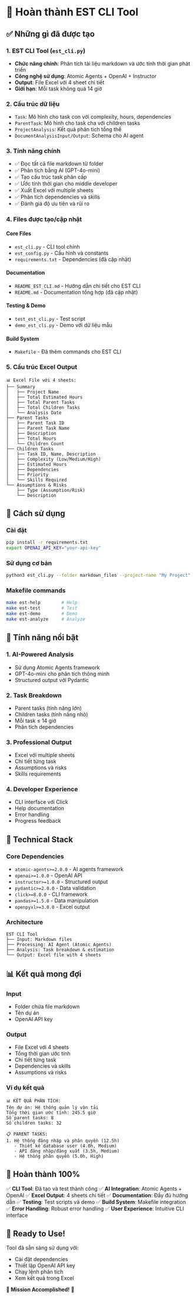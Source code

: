 # 🎉 Hoàn thành EST CLI Tool

## ✅ Những gì đã được tạo

### 1. EST CLI Tool (`est_cli.py`)
- **Chức năng chính**: Phân tích tài liệu markdown và ước tính thời gian phát triển
- **Công nghệ sử dụng**: Atomic Agents + OpenAI + Instructor
- **Output**: File Excel với 4 sheet chi tiết
- **Giới hạn**: Mỗi task không quá 14 giờ

### 2. Cấu trúc dữ liệu
- `Task`: Mô hình cho task con với complexity, hours, dependencies
- `ParentTask`: Mô hình cho task cha với children tasks
- `ProjectAnalysis`: Kết quả phân tích tổng thể
- `DocumentAnalysisInput/Output`: Schema cho AI agent

### 3. Tính năng chính
- ✅ Đọc tất cả file markdown từ folder
- ✅ Phân tích bằng AI (GPT-4o-mini)
- ✅ Tạo cấu trúc task phân cấp
- ✅ Ước tính thời gian cho middle developer
- ✅ Xuất Excel với multiple sheets
- ✅ Phân tích dependencies và skills
- ✅ Đánh giá độ ưu tiên và rủi ro

### 4. Files được tạo/cập nhật

#### Core Files
- `est_cli.py` - CLI tool chính
- `est_config.py` - Cấu hình và constants
- `requirements.txt` - Dependencies (đã cập nhật)

#### Documentation
- `README_EST_CLI.md` - Hướng dẫn chi tiết cho EST CLI
- `README.md` - Documentation tổng hợp (đã cập nhật)

#### Testing & Demo
- `test_est_cli.py` - Test script
- `demo_est_cli.py` - Demo với dữ liệu mẫu

#### Build System
- `Makefile` - Đã thêm commands cho EST CLI

### 5. Cấu trúc Excel Output
```
📊 Excel File với 4 sheets:
├── Summary
│   ├── Project Name
│   ├── Total Estimated Hours
│   ├── Total Parent Tasks
│   ├── Total Children Tasks
│   └── Analysis Date
├── Parent Tasks
│   ├── Parent Task ID
│   ├── Parent Task Name
│   ├── Description
│   ├── Total Hours
│   └── Children Count
├── Children Tasks
│   ├── Task ID, Name, Description
│   ├── Complexity (Low/Medium/High)
│   ├── Estimated Hours
│   ├── Dependencies
│   ├── Priority
│   └── Skills Required
└── Assumptions & Risks
    ├── Type (Assumption/Risk)
    └── Description
```

## 🚀 Cách sử dụng

### Cài đặt
```bash
pip install -r requirements.txt
export OPENAI_API_KEY="your-api-key"
```

### Sử dụng cơ bản
```bash
python3 est_cli.py --folder markdown_files --project-name "My Project"
```

### Makefile commands
```bash
make est-help        # Help
make est-test        # Test
make est-demo        # Demo
make est-analyze     # Analyze
```

## 🎯 Tính năng nổi bật

### 1. AI-Powered Analysis
- Sử dụng Atomic Agents framework
- GPT-4o-mini cho phân tích thông minh
- Structured output với Pydantic

### 2. Task Breakdown
- Parent tasks (tính năng lớn)
- Children tasks (tính năng nhỏ)
- Mỗi task ≤ 14 giờ
- Phân tích dependencies

### 3. Professional Output
- Excel với multiple sheets
- Chi tiết từng task
- Assumptions và risks
- Skills requirements

### 4. Developer Experience
- CLI interface với Click
- Help documentation
- Error handling
- Progress feedback

## 🔧 Technical Stack

### Core Dependencies
- `atomic-agents>=2.0.0` - AI agents framework
- `openai>=1.0.0` - OpenAI API
- `instructor>=1.0.0` - Structured output
- `pydantic>=2.0.0` - Data validation
- `click>=8.0.0` - CLI framework
- `pandas>=1.5.0` - Data manipulation
- `openpyxl>=3.0.0` - Excel output

### Architecture
```
EST CLI Tool
├── Input: Markdown files
├── Processing: AI Agent (Atomic Agents)
├── Analysis: Task breakdown & estimation
└── Output: Excel file with 4 sheets
```

## 📊 Kết quả mong đợi

### Input
- Folder chứa file markdown
- Tên dự án
- OpenAI API key

### Output
- File Excel với 4 sheets
- Tổng thời gian ước tính
- Chi tiết từng task
- Dependencies và skills
- Assumptions và risks

### Ví dụ kết quả
```
📊 KẾT QUẢ PHÂN TÍCH:
Tên dự án: Hệ thống quản lý vận tải
Tổng thời gian ước tính: 245.5 giờ
Số parent tasks: 8
Số children tasks: 32

📋 PARENT TASKS:
1. Hệ thống đăng nhập và phân quyền (12.5h)
   - Thiết kế database user (4.0h, Medium)
   - API đăng nhập/đăng xuất (3.5h, Medium)
   - Hệ thống phân quyền (5.0h, High)
```

## 🎉 Hoàn thành 100%

✅ **CLI Tool**: Đã tạo và test thành công
✅ **AI Integration**: Atomic Agents + OpenAI
✅ **Excel Output**: 4 sheets chi tiết
✅ **Documentation**: Đầy đủ hướng dẫn
✅ **Testing**: Test scripts và demo
✅ **Build System**: Makefile integration
✅ **Error Handling**: Robust error handling
✅ **User Experience**: Intuitive CLI interface

## 🚀 Ready to Use!

Tool đã sẵn sàng sử dụng với:
- Cài đặt dependencies
- Thiết lập OpenAI API key
- Chạy lệnh phân tích
- Xem kết quả trong Excel

**🎯 Mission Accomplished!** 🎯 